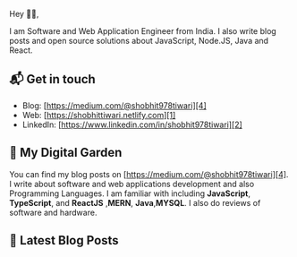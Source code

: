 

Hey 👋🏻,

I am Software and Web Application Engineer from India. I also write blog posts and open source
solutions about JavaScript, Node.JS, Java and React.


## 📬 Get in touch


- Blog: [https://medium.com/@shobhit978tiwari][4]
- Web: [https://shobhittiwari.netlify.com][1]
- LinkedIn: [https://www.linkedin.com/in/shobhit978tiwari][2]



## 🌳 My Digital Garden

You can find my blog posts on  [https://medium.com/@shobhit978tiwari][4]. I write about software and web applications development and also Programming Languages. 
I am familiar with including **JavaScript**, **TypeScript**, and **ReactJS** ,**MERN**, **Java**,**MYSQL**.
I also do reviews of software and hardware.

## 📕 Latest Blog Posts

